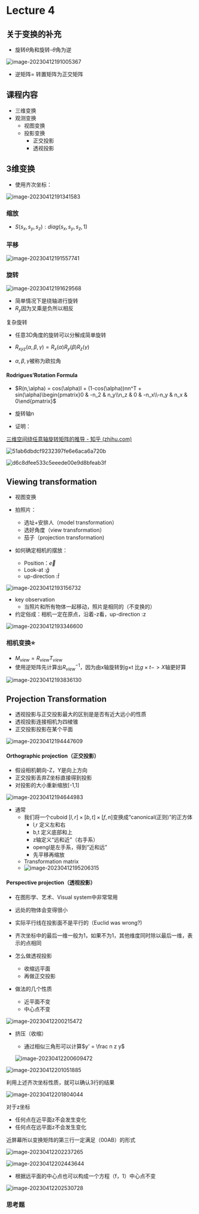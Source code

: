 # Lecture 4

## 关于变换的补充

-  旋转$\theta$角和旋转-$\theta$角为逆

![image-20230412191005367](http://typora-yy.oss-cn-hangzhou.aliyuncs.com/img/image-20230412191005367.png)

- 逆矩阵= 转置矩阵为正交矩阵



## 课程内容

- 三维变换
- 观测变换
  - 视图变换
  - 投影变换
    - 正交投影
    - 透视投影



## 3维变换

- 使用齐次坐标：

![image-20230412191341583](http://typora-yy.oss-cn-hangzhou.aliyuncs.com/img/image-20230412191341583.png)



### 缩放

- $S(s_x,s_y,s_z):diag(s_x,s_y,s_z,1)$



### 平移

![image-20230412191557741](http://typora-yy.oss-cn-hangzhou.aliyuncs.com/img/image-20230412191557741.png)

### 旋转

![image-20230412191629568](http://typora-yy.oss-cn-hangzhou.aliyuncs.com/img/image-20230412191629568.png)

- 简单情况下是绕轴进行旋转
- $R_y$因为叉乘是负所以相反



复杂旋转

- 任意3D角度的旋转可以分解成简单旋转
- $R_{xyz} (\alpha,\beta,\gamma) = R_x(\alpha)R_{y}(\beta)R_z(\gamma)$

- $\alpha, \beta,\gamma$被称为欧拉角



#### Rodrigues’Rotation Formula

- $R(n,\alpha) = cos(\alpha)I + (1-cos(\alpha))nn^T + sin(\alpha)\begin{pmatrix}0 & -n_2 & n_y\\n_z & 0 & -n_x\\-n_y & n_x & 0\end{pmatrix}$

- 旋转轴n

- 证明：

[三维空间绕任意轴旋转矩阵的推导 - 知乎 (zhihu.com)](https://zhuanlan.zhihu.com/p/56587491)

![51ab6dbdcf9232397fe6e6aca6a720b](http://typora-yy.oss-cn-hangzhou.aliyuncs.com/img/51ab6dbdcf9232397fe6e6aca6a720b.jpg)

![d6c8dfee533c5eeede00e9d8bfeab3f](http://typora-yy.oss-cn-hangzhou.aliyuncs.com/img/d6c8dfee533c5eeede00e9d8bfeab3f.jpg)

## Viewing transformation

- 视图变换

- 拍照片：
  - 选址+安排人（model transformation）
  - 选好角度（view transformation）
  - 茄子（projection transformation)



- 如何确定相机的摆放：
  - Position：$\vec e$
  - Look-at :$\hat g$
  - up-direction :$\hat t$

![image-20230412193156732](http://typora-yy.oss-cn-hangzhou.aliyuncs.com/img/image-20230412193156732.png)

- key observation
  - 当照片和所有物体一起移动，照片是相同的（不变换的）
- 约定俗成：相机一定在原点，沿着-z看，up-direction :z

![image-20230412193346600](http://typora-yy.oss-cn-hangzhou.aliyuncs.com/img/image-20230412193346600.png)

### 相机变换:star:

- $M_{view}= R_{view}T_{view}$
- 使用逆矩阵先计算出$R^{-1}_{view}$，因为由x轴旋转到g$\times$t 比$g\times t->X$轴更好算

![image-20230412193836130](http://typora-yy.oss-cn-hangzhou.aliyuncs.com/img/image-20230412193836130.png)



## Projection Transformation

- 透视投影与正交投影最大的区别是是否有近大远小的性质
- 透视投影连接相机为四棱锥
- 正交投影投影在某个平面

![image-20230412194447609](http://typora-yy.oss-cn-hangzhou.aliyuncs.com/img/image-20230412194447609.png)

#### Orthographic projection（正交投影）

- 假设相机朝向-Z，Y是向上方向
- 正交投影丢弃Z坐标直接得到投影
- 对投影的大小重新缩放[-1,1]

![image-20230412194644983](http://typora-yy.oss-cn-hangzhou.aliyuncs.com/img/image-20230412194644983.png)

- 通常
  - 我们将一个cuboid $[l,r]\times[b,t]\times[f,n]$变换成“canonical(正则)”的正方体
    - l,r 定义左和右
    - b,t 定义底部和上
    - z轴定义“远和近”（右手系）
    - opengl是左手系，得到“近和远”
    - 先平移再缩放 
  - Transformation matrix
  - ![image-20230412195206315](http://typora-yy.oss-cn-hangzhou.aliyuncs.com/img/image-20230412195206315.png)

#### Perspective projection（透视投影）

- 在图形学、艺术、Visual system中非常常用
- 远处的物体会变得很小
- 实际平行线在投影面不是平行的（Euclid was wrong?)



- 齐次坐标中的最后一维一般为1，如果不为1，其他维度同时除以最后一维，表示的点相同



- 怎么做透视投影
  - 收缩远平面
  - 再做正交投影
- 做法的几个性质
  - 近平面不变
  - 中心点不变

![image-20230412200215472](http://typora-yy.oss-cn-hangzhou.aliyuncs.com/img/image-20230412200215472.png)



- 挤压（收缩）

  - 通过相似三角形可以计算$y' = \frac n z y$

  ![image-20230412200609472](http://typora-yy.oss-cn-hangzhou.aliyuncs.com/img/image-20230412200609472.png)

![image-20230412201051885](http://typora-yy.oss-cn-hangzhou.aliyuncs.com/img/image-20230412201051885.png)

利用上述齐次坐标性质，就可以确认3行的结果

![image-20230412201804044](http://typora-yy.oss-cn-hangzhou.aliyuncs.com/img/image-20230412201804044.png)



对于z坐标

- 任何点在近平面z不会发生变化
- 任何点在远平面z不会发生变化

近屏幕所以变换矩阵的第三行一定满足（00AB）的形式

![image-20230412202237265](http://typora-yy.oss-cn-hangzhou.aliyuncs.com/img/image-20230412202237265.png)

![image-20230412202443644](http://typora-yy.oss-cn-hangzhou.aliyuncs.com/img/image-20230412202443644.png)

- 根据远平面的中心点也可以构成一个方程（f，1）中心点不变

![image-20230412202530728](http://typora-yy.oss-cn-hangzhou.aliyuncs.com/img/image-20230412202530728.png)



### 思考题

